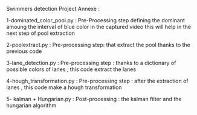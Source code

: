 Swimmers detection
Project Annexe :

1-dominated_color_pool.py : Pre-Processing step defining the dominant amoung the interval of blue color in the captured video this will help in the next step of pool extraction 

2-poolextract.py : Pre-processing step: that extract the pool thanks to the previous code 

3-lane_detection.py : Pre-processing step : thanks to a dictionary of possible colors of lanes , this code extract the lanes 

4-hough_transformation.py : Pre-processing step : after the extraction of lanes , this code make a hough transformation

5- kalman + Hungarian.py : Post-processing : the kalman filter and the hungarian algorithm 
